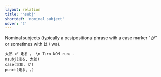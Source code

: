 ```yaml
---
layout: relation
title: 'nsubj'
shortdef: 'nominal subject'
udver: '2'
---
```


Nominal subjects (typically a postpositional phrase with a case marker "が" or sometimes with は / wa).

~~~ sdparse
太郎 が 走る 。 \n Taro NOM runs .
nsubj(走る, 太郎)
case(太郎, が)
punct(走る, 。)
~~~
<!-- Interlanguage links updated Po lis 14 15:35:33 CET 2022 -->

